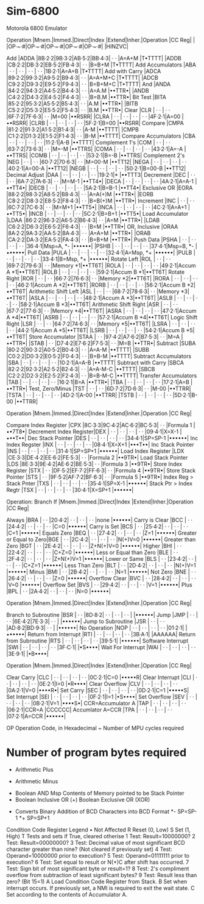 # Sim-6800
Motorola 6800 Emulator


  Operation               |Mnem.|Immed.|Direct|Index |Extend|Inher.|Operation |CC Reg|
                          |     |OP·~·#|OP·~·#|OP·~·#|OP·~·#|OP·~·#|          |HINZVC|

  Add                     |ADDA |8B·2·2|9B·3·2|AB·5·2|BB·4·3|  · · |A=A+M     |T•TTTT|
                          |ADDB |CB·2·2|DB·3·2|EB·5·2|FB·4·3|  · · |B=B+M     |T•TTTT|
  Add Accumulators        |ABA  |  · · |  · · |  · · |  · · |1B·2·1|A=A+B     |T•TTTT|
  Add with Carry          |ADCA |89·2·2|99·3·2|A9·5·2|B9·4·3|  · · |A=A+M+C   |T•TTTT|
                          |ADCB |C9·2·2|D9·3·2|E9·5·2|F9·4·3|  · · |B=B+M+C   |T•TTTT|
  And                     |ANDA |84·2·2|94·3·2|A4·5·2|B4·4·3|  · · |A=A.M     |••TTR•|
                          |ANDB |C4·2·2|D4·3·2|E4·5·2|F4·4·3|  · · |B=B.M     |••TTR•|
  Bit Test                |BITA |85·2·2|95·3·2|A5·5·2|B5·4·3|  · · |A.M       |••TTR•|
                          |BITB |C5·2·2|D5·3·2|E5·5·2|F5·4·3|  · · |B.M       |••TTR•|
  Clear                   |CLR  |  · · |  · · |6F·7·2|7F·6·3|  · · |M=00      |••RSRR|
                          |CLRA |  · · |  · · |  · · |  · · |4F·2·1|A=00      |••RSRR|
                          |CLRB |  · · |  · · |  · · |  · · |5F·2·1|B=00      |••RSRR|
  Compare                 |CMPA |81·2·2|91·3·2|A1·5·2|B1·4·3|  · · |A-M       |••TTTT|
                          |CMPB |C1·2·2|D1·3·2|E1·5·2|F1·4·3|  · · |B-M       |••TTTT|
  Compare Accumulators    |CBA  |  · · |  · · |  · · |  · · |11·2·1|A-B       |••TTTT|
  Complement 1's          |COM  |  · · |  · · |63·7·2|73·6·3|  · · |M=-M      |••TTRS|
                          |COMA |  · · |  · · |  · · |  · · |43·2·1|A=-A      |••TTRS|
                          |COMB |  · · |  · · |  · · |  · · |53·2·1|B=-B      |••TTRS|
  Complement 2's          |NEG  |  · · |  · · |60·7·2|70·6·3|  · · |M=00-M    |••TT12|
                          |NEGA |  · · |  · · |  · · |  · · |40·2·1|A=00-A    |••TT12|
                          |NEGB |  · · |  · · |  · · |  · · |50·2·1|B=00-B    |••TT12|
  Decimal Adjust          |DAA  |  · · |  · · |  · · |  · · |19·2·1|*         |••TTT3|
  Decrement               |DEC  |  · · |  · · |6A·7·2|7A·6·3|  · · |M=M-1     |••TT4•|
                          |DECA |  · · |  · · |  · · |  · · |4A·2·1|A=A-1     |••TT4•|
                          |DECB |  · · |  · · |  · · |  · · |5A·2·1|B=B-1     |••TT4•|
  Exclusive OR            |EORA |88·2·2|98·3·2|A8·5·2|B8·4·3|  · · |A=A(+)M   |••TTR•|
                          |EORB |C8·2·2|D8·3·2|E8·5·2|F8·4·3|  · · |B=B(+)M   |••TTR•|
  Increment               |INC  |  · · |  · · |6C·7·2|7C·6·3|  · · |M=M+1     |••TT5•|
                          |INCA |  · · |  · · |  · · |  · · |4C·2·1|A=A+1     |••TT5•|
                          |INCB |  · · |  · · |  · · |  · · |5C·2·1|B=B+1     |••TT5•|
  Load Accumulator        |LDAA |86·2·2|96·3·2|A6·5·2|B6·4·3|  · · |A=M       |••TTR•|
                          |LDAB |C6·2·2|D6·3·2|E6·5·2|F6·4·3|  · · |B=M       |••TTR•|
  OR, Inclusive           |ORAA |8A·2·2|9A·3·2|AA·5·2|BA·4·3|  · · |A=A+M     |••TTR•|
                          |ORAB |CA·2·2|DA·3·2|EA·5·2|FA·4·3|  · · |B=B+M     |••TTR•|
  Push Data               |PSHA |  · · |  · · |  · · |  · · |36·4·1|Msp=A, *- |••••••|
                          |PSHB |  · · |  · · |  · · |  · · |37·4·1|Msp=B, *- |••••••|
  Pull Data               |PULA |  · · |  · · |  · · |  · · |32·4·1|A=Msp, *+ |••••••|
                          |PULB |  · · |  · · |  · · |  · · |33·4·1|B=Msp, *+ |••••••|
  Rotate Left             |ROL  |  · · |  · · |69·7·2|79·6·3|  · · |Memory  *1|••TT6T|
                          |ROLA |  · · |  · · |  · · |  · · |49·2·1|Accum A *1|••TT6T|
                          |ROLB |  · · |  · · |  · · |  · · |59·2·1|Accum B *1|••TT6T|
  Rotate Right            |ROR  |  · · |  · · |66·7·2|76·6·3|  · · |Memory  *2|••TT6T|
                          |RORA |  · · |  · · |  · · |  · · |46·2·1|Accum A *2|••TT6T|
                          |RORB |  · · |  · · |  · · |  · · |56·2·1|Accum B *2|••TT6T|
  Arithmetic Shift Left   |ASL  |  · · |  · · |68·7·2|78·6·3|  · · |Memory  *3|••TT6T|
                          |ASLA |  · · |  · · |  · · |  · · |48·2·1|Accum A *3|••TT6T|
                          |ASLB |  · · |  · · |  · · |  · · |58·2·1|Accum B *3|••TT6T|
  Arithmetic Shift Right  |ASR  |  · · |  · · |67·7·2|77·6·3|  · · |Memory  *4|••TT6T|
                          |ASRA |  · · |  · · |  · · |  · · |47·2·1|Accum A *4|••TT6T|
                          |ASRB |  · · |  · · |  · · |  · · |57·2·1|Accum B *4|••TT6T|
  Logic Shift Right       |LSR  |  · · |  · · |64·7·2|74·6·3|  · · |Memory  *5|••TT6T|
                          |LSRA |  · · |  · · |  · · |  · · |44·2·1|Accum A *5|••TT6T|
                          |LSRB |  · · |  · · |  · · |  · · |54·2·1|Accum B *5|••TT6T|
  Store Accumulator       |STAA |  · · |97·4·2|A7·6·2|B7·5·3|  · · |M=A       |••TTR•|
                          |STAB |  · · |D7·4·2|E7·6·2|F7·5·3|  · · |M=B       |••TTR•|
  Subtract                |SUBA |80·2·2|90·3·2|A0·5·2|B0·4·3|  · · |A=A-M     |••TTTT|
                          |SUBB |C0·2·2|D0·3·2|E0·5·2|F0·4·3|  · · |B=B-M     |••TTTT|
  Subtract Accumulators   |SBA  |  · · |  · · |  · · |  · · |10·2·1|A=A-B     |••TTTT|
  Subtract with Carry     |SBCA |82·2·2|92·3·2|A2·5·2|B2·4·3|  · · |A=A-M-C   |••TTTT|
                          |SBCB |C2·2·2|D2·3·2|E2·5·2|F2·4·3|  · · |B=B-M-C   |••TTTT|
  Transfer Accumulators   |TAB  |  · · |  · · |  · · |  · · |16·2·1|B=A       |••TTR•|
                          |TBA  |  · · |  · · |  · · |  · · |17·2·1|A=B       |••TTR•|
  Test, Zero/Minus        |TST  |  · · |  · · |6D·7·2|7D·6·3|  · · |M-00      |••TTRR|
                          |TSTA |  · · |  · · |  · · |  · · |4D·2·1|A-00      |••TTRR|
                          |TSTB |  · · |  · · |  · · |  · · |5D·2·1|B-00      |••TTRR|

Operation               |Mnem.|Immed.|Direct|Index |Extend|Inher.|Operation |CC Reg|

  Compare Index Register  |CPX  |8C·3·3|9C·4·2|AC·6·2|BC·5·3|  · · |Formula 1 |••7T8•|
  Decrement Index Register|DEX  |  · · |  · · |  · · |  · · |09·4·1|X=X-1     |•••T••|
  Dec Stack Pointer       |DES  |  · · |  · · |  · · |  · · |34·4·1|SP=SP-1   |••••••|
  Inc Index Regster       |INX  |  · · |  · · |  · · |  · · |08·4·1|X=X+1     |•••T••|
  Inc Stack Pointer       |INS  |  · · |  · · |  · · |  · · |31·4·1|SP=SP+1   |••••••|
  Load Index Register     |LDX  |CE·3·3|DE·4·2|EE·6·2|FE·5·3|  · · |Formula 2 |••9TR•|
  Load Stack Pointer      |LDS  |8E·3·3|9E·4·2|AE·6·2|BE·5·3|  · · |Formula 3 |••9TR•|
  Store Index Register    |STX  |  · · |DF·5·2|EF·7·2|FF·6·3|  · · |Formula 4 |••9TR•|
  Store Stack Pointer     |STS  |  · · |9F·5·2|AF·7·2|BF·6·3|  · · |Formula 5 |••9TR•|
  Index Reg > Stack Pnter |TXS  |  · · |  · · |  · · |  · · |35·4·1|SP=X-1    |••••••|
  Stack Ptr > Index Regtr |TSX  |  · · |  · · |  · · |  · · |30·4·1|X=SP+1    |••••••|

Operation: Branch If    |Mnem.|Immed.|Direct|Index |Extend|Inher.|Operation |CC Reg|

  Always                  |BRA  |  · · |20·4·2|  · · |  · · |  · · |none      |••••••|
  Carry is Clear          |BCC  |  · · |24·4·2|  · · |  · · |  · · |C=0       |••••••|
  Carry is Set            |BCS  |  · · |25·4·2|  · · |  · · |  · · |C=1       |••••••|
  Equals Zero             |BEQ  |  · · |27·4·2|  · · |  · · |  · · |Z=1       |••••••|
  Greater or Equal to Zero|BGE  |  · · |2C·4·2|  · · |  · · |  · · |N(+)V=0   |••••••|
  Greater than Zero       |BGT  |  · · |2E·4·2|  · · |  · · |  · · |Z+N(+)V=0 |••••••|
  Higher                  |BHI  |  · · |22·4·2|  · · |  · · |  · · |C+Z=0     |••••••|
  Less or Equal than Zero |BLE  |  · · |2F·4·2|  · · |  · · |  · · |Z+N(+)V=1 |••••••|
  Lower or Same           |BLS  |  · · |23·4·2|  · · |  · · |  · · |C+Z=1     |••••••|
  Less Than Zero          |BLT  |  · · |2D·4·2|  · · |  · · |  · · |N(+)V=1   |••••••|
  Minus                   |BMI  |  · · |2B·4·2|  · · |  · · |  · · |N=1       |••••••|
  Not Zero                |BNE  |  · · |26·4·2|  · · |  · · |  · · |Z=0       |••••••|
  Overflow Clear          |BVC  |  · · |28·4·2|  · · |  · · |  · · |V=0       |••••••|
  Overflow Set            |BVS  |  · · |29·4·2|  · · |  · · |  · · |V=1       |••••••|
  Plus                    |BPL  |  · · |2A·4·2|  · · |  · · |  · · |N=0       |••••••|

Operation               |Mnem.|Immed.|Direct|Index |Extend|Inher.|Operation |CC Reg|

  Branch to Subroutine    |BSR  |  · · |8D·8·2|  · · |  · · |  · · |          |••••••|
  Jump                    |JMP  |  · · |  · · |6E·4·2|7E·3·3|  · · |          |••••••|
  Jump to Subroutine      |JSR  |  · · |  · · |AD·8·2|BD·9·3|  · · |          |••••••|
  No Operation            |NOP  |  · · |  · · |  · · |  · · |01·2·1|          |••••••|
  Return from Interrupt   |RTI  |  · · |  · · |  · · |  · · |3B·A·1|          |AAAAAA|
  Return from Subroutine  |RTS  |  · · |  · · |  · · |  · · |39·5·1|          |••••••|
  Software Interrupt      |SWI  |  · · |  · · |  · · |  · · |3F·C·1|          |•S••••|
  Wait For Interrupt      |WAI  |  · · |  · · |  · · |  · · |3E·9·1|          |•B••••|

Operation               |Mnem.|Immed.|Direct|Index |Extend|Inher.|Operation |CC Reg|

  Clear Carry             |CLC  |  · · |  · · |  · · |  · · |0C·2·1|C=0       |•••••R|
  Clear Interrupt         |CLI  |  · · |  · · |  · · |  · · |0E·2·1|I=0       |•R••••|
  Clear Overflow          |CLV  |  · · |  · · |  · · |  · · |0A·2·1|V=0       |••••R•|
  Set Carry               |SEC  |  · · |  · · |  · · |  · · |0D·2·1|C=1       |•••••S|
  Set Interrupt           |SEI  |  · · |  · · |  · · |  · · |0F·2·1|I=1       |•S••••|
  Set Overflow            |SEV  |  · · |  · · |  · · |  · · |0B·2·1|V=1       |••••S•|
  CCR=Accumulator A       |TAP  |  · · |  · · |  · · |  · · |06·2·1|CCR=A     |CCCCCC|
  Accumlator A=CCR        |TPA  |  · · |  · · |  · · |  · · |07·2·1|A=CCR     |••••••|

OP  Operation Code, in Hexadecimal
  ~   Number of MPU cycles required
  #   Number of program bytes required
  +   Arithmetic Plus
  -   Arithmetic Minus
  +   Boolean AND
  Msp Contents of Memory pointed to be Stack Pointer
  +   Boolean Inclusive OR
  (+) Boolean Exclusive OR (XOR)
  *   Converts Binary Addition of BCD Characters into BCD Format
  *-  SP=SP-1
  *+  SP=SP+1

Condition Code Register Legend
   • Not Affected
   R Reset (0, Low)
   S Set   (1, High)
   T Tests and sets if True, cleared otherise
   1 Test: Result=10000000?
   2 Test: Result=00000000?
   3 Test: Decimal value of most significant BCD character greater than nine?
           (Not cleared if previously set)
   4 Test: Operand=10000000 prior to execution?
   5 Test: Operand=01111111 prior to execution?
   6 Test: Set equal to result or N(+)C after shift has occurred.
   7 Test: Sign bit of most significant byte or result=1?
   8 Test: 2's compliment overflow from subtraction of least 
           significant bytes?
   9 Test: Result less than zero? (Bit 15=1)
   A Load Condition Code Register from Stack.
   B Set when interrupt occurs.  If previously set, a NMI is 
        required to exit the wait state.
   C Set according to the contents of Accumulator A.

 
